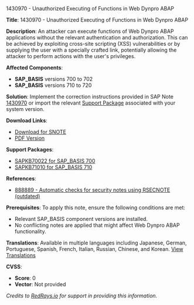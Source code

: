 1430970 - Unauthorized Executing of Functions in Web Dynpro ABAP

**Title**: 1430970 - Unauthorized Executing of Functions in Web Dynpro ABAP

**Description**:
An attacker can execute functions of Web Dynpro ABAP applications without the relevant authentication and authorization. This can be achieved by exploiting cross-site scripting (XSS) vulnerabilities or by supplying the user with a specially crafted link, potentially allowing the attacker to perform actions with the user's privileges.

**Affected Components**:
- **SAP_BASIS** versions 700 to 702
- **SAP_BASIS** versions 710 to 720

**Solution**:
Implement the correction instructions provided in SAP Note [1430970](https://me.sap.com/notes/1430970) or import the relevant [Support Package](https://me.sap.com/supportpackage/SAPKB70022) associated with your system version.

**Download Links**:
- [Download for SNOTE](https://notesdownloads.sap.com/note/0040000008438292017)
- [PDF Version](https://userapps.support.sap.com/sap/support/sfm/notes/print/0001430970?language=en-US&token=D84E8DB7B6DD232FE826998E829253A5)

**Support Packages**:
- [SAPKB70022 for SAP_BASIS 700](https://me.sap.com/supportpackage/SAPKB70022)
- [SAPKB71010 for SAP_BASIS 710](https://me.sap.com/supportpackage/SAPKB71010)

**References**:
- [888889 - Automatic checks for security notes using RSECNOTE (outdated)](https://me.sap.com/notes/888889)

**Prerequisites**:
To apply this note, ensure the following conditions are met:
- Relevant SAP_BASIS component versions are installed.
- No conflicting notes are applied that might affect Web Dynpro ABAP functionality.

**Translations**:
Available in multiple languages including Japanese, German, Portuguese, Spanish, French, Italian, Russian, Chinese, and Korean. [View Translations](https://me.sap.com/notes/0001430970/J)

**CVSS**:
- **Score**: 0
- **Vector**: Not provided

*Credits to [RedRays.io](https://redrays.io) for support in providing this information.*